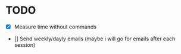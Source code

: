# TODO 

- [x] Measure time without commands
- [] Send weekly/dayly emails (maybe i will go for emails after each session)